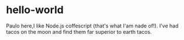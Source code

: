 # hello-world

Paulo here,I like Node.js coffescript (that's what I'am nade of!).
I've had tacos on the moon and  find them far superior to earth tacos. 
